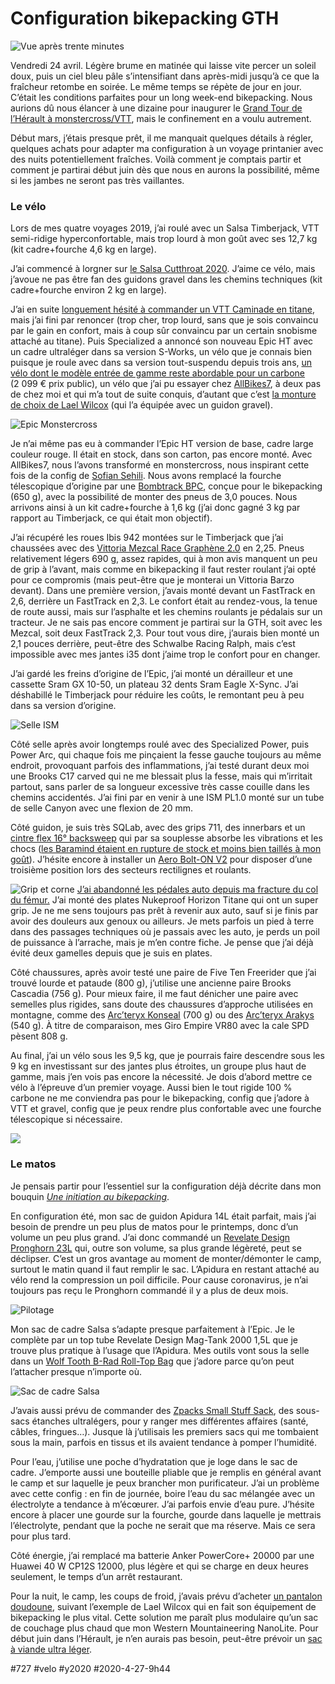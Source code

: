 # Configuration bikepacking GTH

![Vue après trente minutes](_i/IMG_0476.webp)

Vendredi 24 avril. Légère brume en matinée qui laisse vite percer un soleil doux, puis un ciel bleu pâle s’intensifiant dans après-midi jusqu’à ce que la fraîcheur retombe en soirée. Le même temps se répète de jour en jour. C’était les conditions parfaites pour un long week-end bikepacking. Nous aurions dû nous élancer à une dizaine pour inaugurer le [Grand Tour de l’Hérault à monstercross/VTT](#gth), mais le confinement en a voulu autrement.

Début mars, j’étais presque prêt, il me manquait quelques détails à régler, quelques achats pour adapter ma configuration à un voyage printanier avec des nuits potentiellement fraîches. Voilà comment je comptais partir et comment je partirai début juin dès que nous en aurons la possibilité, même si les jambes ne seront pas très vaillantes.

### Le vélo

Lors de mes quatre voyages 2019, j’ai roulé avec un Salsa Timberjack, VTT semi-ridige hyperconfortable, mais trop lourd à mon goût avec ses 12,7 kg (kit cadre+fourche 4,6 kg en large).

J’ai commencé à lorgner sur [le Salsa Cutthroat 2020](https://salsacycles.com/bikes/cutthroat/2020_cutthroat_frameset). J’aime ce vélo, mais j’avoue ne pas être fan des guidons gravel dans les chemins techniques (kit cadre+fourche environ 2 kg en large).

J’ai en suite [longuement hésité à commander un VTT Caminade en titane](../../2019/12/bikepacking-ai-je-raison-de-passer-au-titane.md), mais j’ai fini par renoncer (trop cher, trop lourd, sans que je sois convaincu par le gain en confort, mais à coup sûr convaincu par un certain snobisme attaché au titane). Puis Specialized a annoncé son nouveau Epic HT avec un cadre ultraléger dans sa version S-Works, un vélo que je connais bien puisque je roule avec dans sa version tout-suspendu depuis trois ans, [un vélo dont le modèle entrée de gamme reste abordable pour un carbone](https://www.specialized.com/fr/fr/epic-hardtail/p/171127?color=264116-171127) (2 099 € prix public), un vélo que j’ai pu essayer chez [AllBikes7](https://www.allbikes7.com/), à deux pas de chez moi et qui m’a tout de suite conquis, d’autant que c’est [la monture de choix de Lael Wilcox](https://theradavist.com/2019/06/lael-wilcoxs-tour-divide-specialized-epic-hardtail/) (qui l’a équipée avec un guidon gravel).

![Epic Monstercross](_i/P1100995.webp)

Je n’ai même pas eu à commander l’Epic HT version de base, cadre large couleur rouge. Il était en stock, dans son carton, pas encore monté. Avec AllBikes7, nous l’avons transformé en monstercross, nous inspirant cette fois de la config de [Sofian Sehili](https://eu.huntbikewheels.com/blogs/news/bikecheck-sofians-atlas-mountain-race-niner-air9-rdo). Nous avons remplacé la fourche télescopique d’origine par une [Bombtrack BPC](http://bombtrack.com/parts/forks/bpc-fork/), conçue pour le bikepacking (650 g), avec la possibilité de monter des pneus de 3,0 pouces. Nous arrivons ainsi à un kit cadre+fourche à 1,6 kg (j’ai donc gagné 3 kg par rapport au Timberjack, ce qui était mon objectif).

J’ai récupéré les roues Ibis 942 montées sur le Timberjack que j’ai chaussées avec des [Vittoria Mezcal Race Graphène 2.0](https://www.cycletyres.fr/blog/vittoria-mezcal-race-graphene-2-0-premieres-impressions.html) en 2,25. Pneus relativement légers 690 g, assez rapides, qui à mon avis manquent un peu de grip à l’avant, mais comme en bikepacking il faut rester roulant j’ai opté pour ce compromis (mais peut-être que je monterai un Vittoria Barzo devant). Dans une première version, j’avais monté devant un FastTrack en 2,6, derrière un FastTrack en 2,3. Le confort était au rendez-vous, la tenue de route aussi, mais sur l’asphalte et les chemins roulants je pédalais sur un tracteur. Je ne sais pas encore comment je partirai sur la GTH, soit avec les Mezcal, soit deux FastTrack 2,3. Pour tout vous dire, j’aurais bien monté un 2,1 pouces derrière, peut-être des Schwalbe Racing Ralph, mais c’est impossible avec mes jantes i35 dont j’aime trop le confort pour en changer.

J’ai gardé les freins d’origine de l’Epic, j’ai monté un dérailleur et une cassette Sram GX 10-50, un plateau 32 dents Sram Eagle X-Sync. J’ai déshabillé le Timberjack pour réduire les coûts, le remontant peu à peu dans sa version d’origine.

![Selle ISM](_i/P1100998.webp)

Côté selle après avoir longtemps roulé avec des Specialized Power, puis Power Arc, qui chaque fois me pinçaient la fesse gauche toujours au même endroit, provoquant parfois des inflammations, j’ai testé durant deux moi une Brooks C17 carved qui ne me blessait plus la fesse, mais qui m’irritait partout, sans parler de sa longueur excessive très casse couille dans les chemins accidentés. J’ai fini par en venir à une ISM PL1.0 monté sur un tube de selle Canyon avec une flexion de 20 mm.

Côté guidon, je suis très SQLab, avec des grips 711, des innerbars et un [cintre flex 16° backsweep](https://www.sq-lab.com/en/products/handlebars/sqlab-handlebar-311-fl-x-carbon-16.html#attributes) qui par sa souplesse absorbe les vibrations et les chocs ([les Baramind étaient en rupture de stock et moins bien taillés à mon goût](https://www.baramind-bike.com/fr/)). J’hésite encore à installer un [Aero Bolt-ON V2](http://alternativsport.com/accueil/1364-aero-bolt-on-v2.html) pour disposer d’une troisième position lors des secteurs rectilignes et roulants.

![Grip et corne](_i/P1110006.webp)
[J’ai abandonné les pédales auto depuis ma fracture du col du fémur.](../../2019/12/gravel-vtt-et-bikepacking-pedales-auto-ou-plates.md) J’ai monté des plates Nukeproof Horizon Titane qui ont un super grip. Je ne me sens toujours pas prêt à revenir aux auto, sauf si je finis par avoir des douleurs aux genoux ou ailleurs. Je mets parfois un pied à terre dans des passages techniques où je passais avec les auto, je perds un poil de puissance à l’arrache, mais je m’en contre fiche. Je pense que j’ai déjà évité deux gamelles depuis que je suis en plates.

Côté chaussures, après avoir testé une paire de Five Ten Freerider que j’ai trouvé lourde et pataude (800 g), j’utilise une ancienne paire Brooks Cascadia (756 g). Pour mieux faire, il me faut dénicher une paire avec semelles plus rigides, sans doute des chaussures d’approche utilisées en montagne, comme des [Arc’teryx Konseal](https://arcteryx.com/fr/fr/shop/mens/konseal-fl-gtx-shoe) (700 g) ou des [Arc’teryx Arakys](https://arcteryx.com/fr/fr/shop/mens/arakys-approach-shoe) (540 g). À titre de comparaison, mes Giro Empire VR80 avec la cale SPD pèsent 808 g.

Au final, j’ai un vélo sous les 9,5 kg, que je pourrais faire descendre sous les 9 kg en investissant sur des jantes plus étroites, un groupe plus haut de gamme, mais j’en vois pas encore la nécessité. Je dois d’abord mettre ce vélo à l’épreuve d’un premier voyage. Aussi bien le tout rigide 100 % carbone ne me conviendra pas pour le bikepacking, config que j’adore à VTT et gravel, config que je peux rendre plus confortable avec une fourche télescopique si nécessaire.

[![](_i/epicht.png)](https://docs.google.com/spreadsheets/d/1HX0YBtbU0f_69qpJf-JMsSvjWJncwQESWkm_pyZsllo/edit?usp=sharing)

### Le matos

Je pensais partir pour l’essentiel sur la configuration déjà décrite dans mon bouquin *[Une initiation au bikepacking](../../page/une-initiation-au-bikepacking)*.

En configuration été, mon sac de guidon Apidura 14L était parfait, mais j’ai besoin de prendre un peu plus de matos pour le printemps, donc d’un volume un peu plus grand. J’ai donc commandé un [Revelate Design Pronghorn 23L](https://www.revelatedesigns.com/index.cfm/store.catalog/handlebar/pronghorn) qui, outre son volume, sa plus grande légèreté, peut se déclipser. C’est un gros avantage au moment de monter/démonter le camp, surtout le matin quand il faut remplir le sac. L’Apidura en restant attaché au vélo rend la compression un poil difficile. Pour cause coronavirus, je n’ai toujours pas reçu le Pronghorn commandé il y a plus de deux mois.

![Pilotage](_i/P1110004.webp)

Mon sac de cadre Salsa s’adapte presque parfaitement à l’Epic. Je le complète par un top tube Revelate Design Mag-Tank 2000 1,5L que je trouve plus pratique à l’usage que l’Apidura. Mes outils vont sous la selle dans un [Wolf Tooth B-Rad Roll-Top Bag](https://www.wolftoothcomponents.com/collections/b-rad-system/products/b-rad-roll-top-bag) que j’adore parce qu’on peut l’attacher presque n’importe où.

![Sac de cadre Salsa](_i/P1110002.webp)

J’avais aussi prévu de commander des [Zpacks Small Stuff Sack](https://zpacks.com/products/small-stuff-sack), des sous-sacs étanches ultralégers, pour y ranger mes différentes affaires (santé, câbles, fringues…). Jusque là j’utilisais les premiers sacs qui me tombaient sous la main, parfois en tissus et ils avaient tendance à pomper l’humidité.

Pour l’eau, j’utilise une poche d’hydratation que je loge dans le sac de cadre. J’emporte aussi une bouteille pliable que je remplis en général avant le camp et sur laquelle je peux brancher mon purificateur. J’ai un problème avec cette config : en fin de journée, boire l’eau du sac mélangée avec un électrolyte a tendance à m’écœurer. J’ai parfois envie d’eau pure. J’hésite encore à placer une gourde sur la fourche, gourde dans laquelle je mettrais l’électrolyte, pendant que la poche ne serait que ma réserve. Mais ce sera pour plus tard.

Côté énergie, j’ai remplacé ma batterie Anker PowerCore+ 20000 par une Huawei 40 W CP12S 12000, plus légère et qui se charge en deux heures seulement, le temps d’un arrêt restaurant.

Pour la nuit, le camp, les coups de froid, j’avais prévu d’acheter [un pantalon doudoune](https://euro.montbell.com/products/disp.php?cat_id=25044&p_id=2301352&gen_cd=1), suivant l’exemple de Lael Wilcox qui en fait son équipement de bikepacking le plus vital. Cette solution me paraît plus modulaire qu’un sac de couchage plus chaud que mon Western Mountaineering NanoLite. Pour début juin dans l’Hérault, je n’en aurais pas besoin, peut-être prévoir un [sac à viande ultra léger](https://www.maisondelasoie.com/fr/101-drap-de-sac-de-couchage-en-soie-ripstop-cocoon.html).

#727 #velo #y2020 #2020-4-27-9h44
